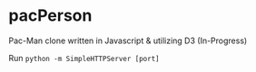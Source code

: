 # pacPerson
Pac-Man clone written in Javascript &amp; utilizing D3 (In-Progress)

Run `python -m SimpleHTTPServer [port]`
